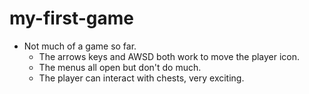 # my-first-game

+ Not much of a game so far.
  + The arrows keys and AWSD both work to move the player icon.
  + The menus all open but don't do much.
  + The player can interact with chests, very exciting.
